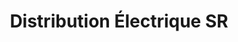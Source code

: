---
title: "Distribution Électrique SR"
url: /rigaud/distribution-electrique-sr/
shop: Elektrisch
---